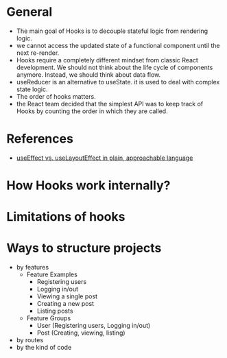 # General

-   The main goal of Hooks is to decouple stateful logic from rendering logic.
-   we cannot access the updated state of a functional component until the next re-render.
-   Hooks require a completely different mindset from classic React development. We should not think about the life cycle of components anymore. Instead, we should think about data flow.
-   useReducer is an alternative to useState. it is used to deal with complex state logic.
-   The order of hooks matters.
-   the React team decided that the simplest API was to keep track of Hooks by counting the order in which they are called.

# References

-   [useEffect vs. useLayoutEffect in plain, approachable language](https://blog.logrocket.com/useeffect-vs-uselayouteffect/)

# How Hooks work internally?

# Limitations of hooks

# Ways to structure projects

-   by features
    -   Feature Examples
        -   Registering users
        -   Logging in/out
        -   Viewing a single post
        -   Creating a new post
        -   Listing posts
    -   Feature Groups
        -   User (Registering users, Logging in/out)
        -   Post (Creating, viewing, listing)
-   by routes
-   by the kind of code
